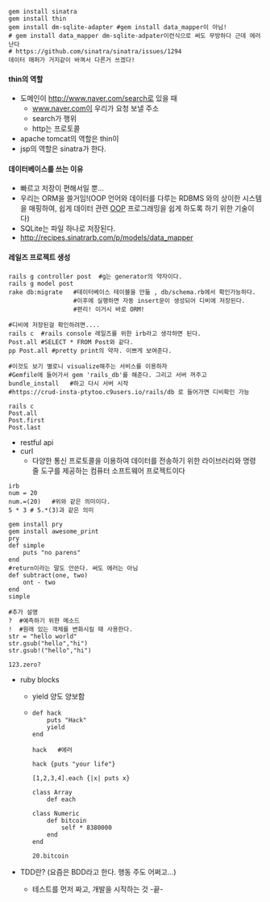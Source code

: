 ~~~shell
gem install sinatra
gem install thin
gem install dm-sqlite-adapter #gem install data_mapper이 아님!
# gem install data_mapper dm-sqlite-adpater이런식으로 써도 무방하다 근데 에러난다
# https://github.com/sinatra/sinatra/issues/1294
데이터 매퍼가 거지같이 바껴서 다른거 쓰겠다!
~~~

#### thin의 역할

- 도메인이 http://www.naver.com/search로 있을 때
  -  www.naver.com이 우리가 요청 보낼 주소 
  - search가 행위 
  - http는 프로토콜
- apache tomcat의 역할은 thin이
- jsp의 역할은 sinatra가 한다.

#### 데이터베이스를 쓰는 이유

- 빠르고 저장이 편해서일 뿐...
- 우리는 ORM을 쓸거임!(OOP 언어와 데이터를 다루는 RDBMS 와의 상이한 시스템을 매핑하여, 쉽게 데이터 관련 [OOP](http://en.wikipedia.org/wiki/Object-oriented_programming) 프로그래밍을 쉽게 하도록 하기 위한 기술이다)
- SQLite는 파일 하나로 저장된다. 
- http://recipes.sinatrarb.com/p/models/data_mapper

#### 레일즈 프로젝트 생성

~~~shell
rails g controller post  #g는 generator의 약자이다.
rails g model post
rake db:migrate   #데이터베이스 테이블을 만듦 , db/schema.rb에서 확인가능하다.
				  #이후에 실행하면 자동 insert문이 생성되어 디비에 저장된다. 
				  #편리! 이거시 바로 ORM!
				  
#디비에 저장된걸 확인하려면....
rails c  #rails console 레일즈를 위한 irb라고 생각하면 된다.
Post.all #SELECT * FROM Post와 같다.
pp Post.all #pretty print의 약자. 이쁘게 보여준다.

#이것도 보기 별로니 visualize해주는 서비스를 이용하자
#Gemfile에 들어가서 gem 'rails_db'를 해준다. 그리고 서버 꺼주고
bundle_install   #하고 다시 서버 시작
#https://crud-insta-ptytoo.c9users.io/rails/db 로 들어가면 디비확인 가능

rails c
Post.all
Post.first
Post.last

~~~

- restful api
- curl
  - 다양한 통신 프로토콜을 이용하여 데이터를 전송하기 위한 라이브러리와 명령 줄 도구를 제공하는 컴퓨터 소프트웨어 프로젝트이다

~~~ru
irb
num = 20
num.=(20)   #위와 같은 의미이다.
5 * 3 # 5.*(3)과 같은 의미
~~~

~~~shell
gem install pry
gem install awesome_print
pry
def simple
	puts "no parens"
end
#return이라는 말도 안쓴다. 써도 에러는 아님
def subtract(one, two)
	ont - two
end
simple

#추가 설명
?  #예측하기 위한 메소드
!  #원래 있는 객체를 변화시킬 때 사용한다.
str = "hello world"
str.gsub("hello","hi")
str.gsub!("hello","hi")

123.zero?
~~~

- ruby blocks

  - yield 양도 양보함

  - ~~~SHELL
    def hack
    	puts "Hack"
    	yield
    end

    hack   #에러

    hack {puts "your life"}

    [1,2,3,4].each {|x| puts x}

    class Array
    	def each

    class Numeric
    	def bitcoin
    		self * 8380000
    	end
    end

    20.bitcoin
    ~~~

- TDD란? (요즘은 BDD라고 한다. 행동 주도 어쩌고...)

  - 테스트를 먼저 짜고, 개발을 시작하는 것    -끝-

